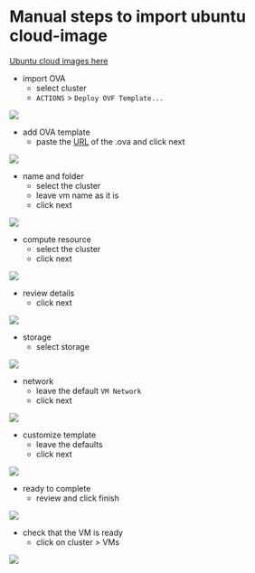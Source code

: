 # Manual steps to import ubuntu cloud-image

[Ubuntu cloud images here](https://cloud-images.ubuntu.com/)

- import OVA
    - select cluster
    - `ACTIONS` > `Deploy OVF Template...`

![](screenshots/2022-05-21-00-54-44.png)

- add OVA template
    - paste the [URL](https://cloud-images.ubuntu.com/focal/current/focal-server-cloudimg-amd64.ova) of the .ova and click next

![](screenshots/2022-05-21-00-56-15.png)

- name and folder
    - select the cluster
    - leave vm name as it is
    - click next

![](screenshots/2022-05-21-00-57-07.png)

- compute resource
    - select the cluster
    - click next

![](screenshots/2022-05-21-00-57-56.png)

- review details
    - click next

![](screenshots/2022-05-21-00-58-59.png)

- storage
    - select storage

![](screenshots/2022-05-21-01-00-46.png)

- network
    - leave the default `VM Network`
    - click next

![](screenshots/2022-05-21-01-01-22.png)

- customize template
    - leave the defaults
    - click next

![](screenshots/2022-05-21-01-02-11.png)

- ready to complete
    - review and click finish

![](screenshots/2022-05-21-01-03-14.png)


- check that the VM is ready
    - click on cluster > VMs

![](screenshots/2022-05-21-01-07-28.png)